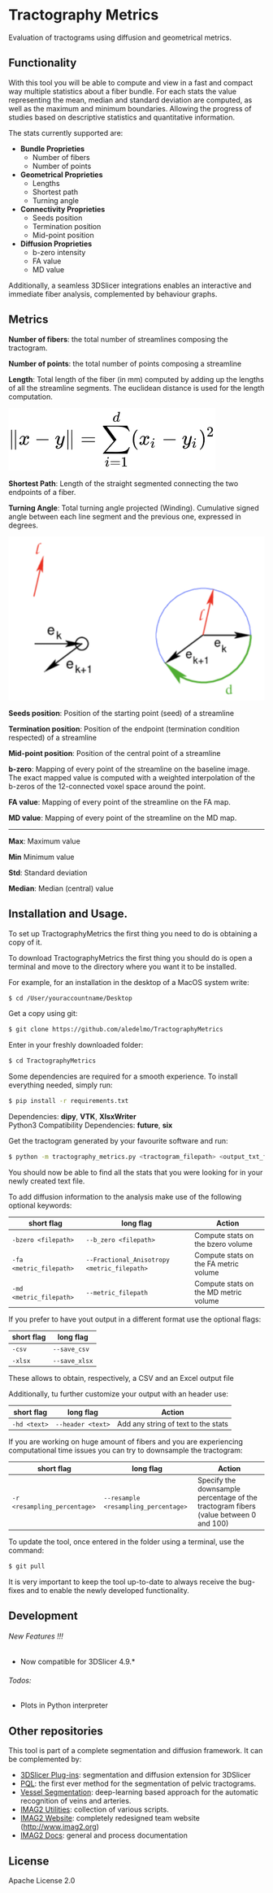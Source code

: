 # Tractography Metrics
Evaluation of tractograms using diffusion and geometrical metrics.

## Functionality

With this tool you will be able to compute and view in a fast and compact way multiple statistics about a fiber bundle.
For each stats the value representing the mean, median and standard deviation are computed, as well as the maximum and
minimum boundaries. Allowing the progress of studies based on descriptive statistics and quantitative information.

The stats currently supported are:

* **Bundle Proprieties**
    * Number of fibers
    * Number of points
* **Geometrical Proprieties**
    * Lengths
    * Shortest path
    * Turning angle
* **Connectivity Proprieties**
    * Seeds position
    * Termination position
    * Mid-point position
* **Diffusion Proprieties**
    * b-zero intensity
    * FA value
    * MD value
    
Additionally, a seamless 3DSlicer integrations enables an interactive and immediate fiber analysis, complemented
by behaviour graphs. 

## Metrics

**Number of fibers**: the total number of streamlines composing the tractogram.

**Number of points**: the total number of points composing a streamline

**Length**: Total length of the fiber (in mm) computed by adding up the lengths of all the streamline segments. The euclidean distance is used for the length computation.

![EDT](img/edt.png)

**Shortest Path**: Length of the straight segmented connecting the two endpoints of a fiber.

**Turning Angle**: Total turning angle projected (Winding). Cumulative signed
    angle between each line segment and the previous one, expressed in degrees.

![Winding](img/winding.png)

**Seeds position**: Position of the starting point (seed) of a streamline

**Termination position**: Position of the endpoint (termination condition respected) of a streamline

**Mid-point position**: Position of the central point of a streamline

**b-zero**: Mapping of every point of the streamline on the baseline image. The exact mapped value is computed with a weighted interpolation of the b-zeros of the 12-connected voxel space around the point.

**FA value**: Mapping of every point of the streamline on the FA map.

**MD value**: Mapping of every point of the streamline on the MD map.

_____

**Max**: Maximum value

**Min** Minimum value

**Std**: Standard deviation

**Median**: Median (central) value

## Installation and Usage.

To set up TractographyMetrics the first thing you need to do is obtaining a copy of it.

To download TractographyMetrics the first thing you should do is open a terminal and move to the directory where you want it to
be installed.

For example, for an installation in the desktop of a MacOS system write:
```sh
$ cd /User/youraccountname/Desktop
```

Get a copy using git:
```sh
$ git clone https://github.com/aledelmo/TractographyMetrics
```

Enter in your freshly downloaded folder:
```sh
$ cd TractographyMetrics
```

Some dependencies are required for a smooth experience. To install everything needed, simply run:
```sh
$ pip install -r requirements.txt
```

Dependencies: **dipy**, **VTK**, **XlsxWriter** <br />
Python3 Compatibility Dependencies: **future**, **six** <br />

Get the tractogram generated by your favourite software and run:
```sh
$ python -m tractography_metrics.py <tractogram_filepath> <output_txt_file>
```

You should now be able to find all the stats that you were looking for in your newly created text file.

To add diffusion information to the analysis make use of the following optional keywords:

| short flag | long flag | Action |
| ------ | ------ | ------ |
| ```-bzero <filepath>``` | ```--b_zero <filepath>``` | Compute stats on the bzero volume  |
| ```-fa <metric_filepath>``` | ```--Fractional_Anisotropy <metric_filepath>``` | Compute stats on the FA metric volume |
| ```-md <metric_filepath>``` | ```--metric_filepath``` | Compute stats on the MD metric volume |

If you prefer to have yout output in a different format use the optional flags:

| short flag | long flag |
| ------ | ------ |
| ```-csv``` | ```--save_csv``` |
| ```-xlsx``` | ```--save_xlsx``` |

These allows to obtain, respectively, a CSV and an Excel output file

Additionally, tu further customize your output with an header use:

| short flag | long flag | Action |
| ------ | ------ | ------ |
| ```-hd <text>``` | ```--header <text>``` | Add any string of text to the stats |

If you are working on huge amount of fibers and you are experiencing computational time issues you can try to
downsample the tractogram:

| short flag | long flag | Action |
| ------ | ------ | ------ |
| ```-r <resampling_percentage>``` | ```--resample <resampling_percentage>``` | Specify the downsample percentage of the tractogram fibers (value between 0 and 100) |

To update the tool, once entered in the folder using a terminal, use the command:
 ```sh
$ git pull
```

It is very important to keep the tool up-to-date to always receive the bug-fixes and to enable the newly developed
functionality.

## Development

###### New Features !!!

  - Now compatible for 3DSlicer 4.9.*
  
###### Todos:

 - Plots in Python interpreter

## Other repositories

This tool is part of a complete segmentation and diffusion framework. It can be complemented by:
* [3DSlicer Plug-ins]: segmentation and diffusion extension for 3DSlicer
* [PQL]: the first ever method for the segmentation of pelvic tractograms.
* [Vessel Segmentation]: deep-learning based approach for the automatic recognition of veins and arteries.
* [IMAG2 Utilities]: collection of various scripts.
* [IMAG2 Website]: completely redesigned team website (<http://www.imag2.org>)
* [IMAG2 Docs]: general and process documentation

 
 License
----

Apache License 2.0

[//]: #
   [3DSlicer Plug-ins]: <https://github.com/aledelmo/3DSlicer_Plugins>
   [PQL]: <https://github.com/aledelmo/PQL>
   [Tractography Metrics]: <https://github.com/aledelmo/TractographyMetrics>
   [Vessel Segmentation]: <https://github.com/aledelmo/VesselsSegmentation>
   [IMAG2 Utilities]: <https://github.com/aledelmo/IMAG2_Utilities>
   [IMAG2 Website]: <https://github.com/aledelmo/IMAG2_Website>
   [IMAG2 Docs]: <https://github.com/aledelmo/IMAG2_docs>

